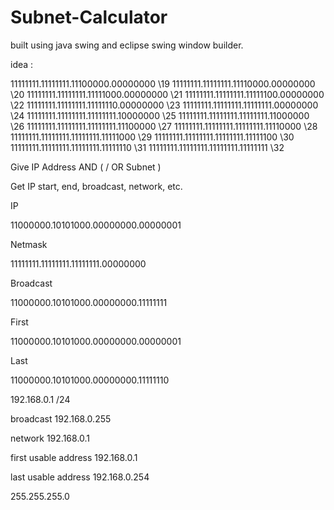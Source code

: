 # Subnet-Calculator

built using java swing and eclipse swing window builder.

idea : 

11111111.11111111.11100000.00000000 \19
11111111.11111111.11110000.00000000 \20
11111111.11111111.11111000.00000000 \21
11111111.11111111.11111100.00000000 \22
11111111.11111111.11111110.00000000 \23
11111111.11111111.11111111.00000000 \24
11111111.11111111.11111111.10000000 \25
11111111.11111111.11111111.11000000 \26
11111111.11111111.11111111.11100000 \27
11111111.11111111.11111111.11110000 \28
11111111.11111111.11111111.11111000 \29
11111111.11111111.11111111.11111100 \30
11111111.11111111.11111111.11111110 \31
11111111.11111111.11111111.11111111 \32

Give IP Address AND ( / OR Subnet )

Get IP start, end, broadcast, network, etc.

IP

11000000.10101000.00000000.00000001

Netmask

11111111.11111111.11111111.00000000

Broadcast

11000000.10101000.00000000.11111111

First

11000000.10101000.00000000.00000001

Last

11000000.10101000.00000000.11111110


192.168.0.1 /24

broadcast 192.168.0.255

network 192.168.0.1

first usable address 192.168.0.1

last usable address 192.168.0.254





255.255.255.0
